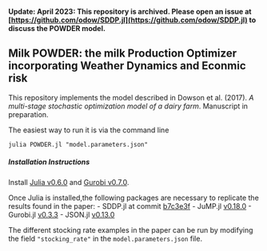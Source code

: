 **Update: April 2023: This repository is archived. Please open an issue at [https://github.com/odow/SDDP.jl](https://github.com/odow/SDDP.jl) to discuss the POWDER model.**

## Milk POWDER: the milk Production Optimizer incorporating Weather Dynamics and Econmic risk

This repository implements the model described in Dowson et al. (2017). *A
multi-stage stochastic optimization model of a dairy farm*. Manuscript in preparation.

The easiest way to run it is via the command line

    julia POWDER.jl "model.parameters.json"

##### Installation Instructions

Install [Julia v0.6.0](https://github.com/JuliaLang/julia/releases/tag/v0.6.0) and [Gurobi v0.7.0](http://gurobi.com/).

Once Julia is installed,the following packages are necessary to replicate the
results found in the paper:
    - SDDP.jl at commit [b7c3e3f](https://github.com/odow/SDDP.jl/commit/b7c3e3fc5c17d53c47ca2bde45fd5f526126d2ef)
    - JuMP.jl [v0.18.0](https://github.com/JuliaOpt/JuMP.jl/releases/tag/v0.18.0)
    - Gurobi.jl [v0.3.3](https://github.com/JuliaOpt/JuMP.jl/releases/tag/v0.3.3)
    - JSON.jl [v0.13.0](https://github.com/JuliaIO/JSON.jl/releases/tag/v0.13.0)

The different stocking rate examples in the paper can be run by modifying the
field `"stocking_rate"` in the `model.parameters.json` file.
